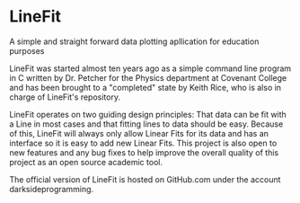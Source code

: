 # LineFit
A simple and straight forward data plotting apllication for education purposes

LineFit was started almost ten years ago as a simple command line program in C written 
by Dr. Petcher for the Physics department at Covenant College and has been brought to
a "completed" state by Keith Rice, who is also in charge of LineFit's repository.

LineFit operates on two guiding design principles: That data can be fit with a Line in 
most cases and that fitting lines to data should be easy. Because of this, LineFit will
always only allow Linear Fits for its data and has an interface so it is easy to add new
Linear Fits. This project is also open to new features and any bug fixes to help improve
the overall quality of this project as an open source academic tool.

The official version of LineFit is hosted on GitHub.com under the account 
darksideprogramming.
